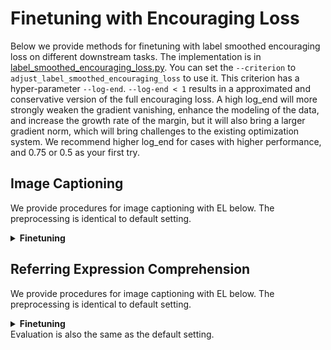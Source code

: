 # Finetuning with Encouraging Loss
Below we provide methods for finetuning with label smoothed encouraging loss on different downstream tasks. 
The implementation is in [label_smoothed_encouraging_loss.py](criterions/label_smoothed_encouraging_loss.py).
You can set the `--criterion` to `adjust_label_smoothed_encouraging_loss` to use it. This criterion has a hyper-parameter `--log-end`. 
`--log-end < 1` results in a approximated and conservative version of the full encouraging loss. 
A high log_end will more strongly weaken the gradient vanishing, enhance the modeling of the data, and increase the growth rate of the margin, but it will also bring a larger gradient norm, which will bring challenges to the existing optimization system.
We recommend higher log_end for cases with higher performance, and 0.75 or 0.5 as your first try.
## Image Captioning
We provide procedures for image captioning with EL below. The preprocessing is identical to default setting.

<details>
    <summary><b>Finetuning</b></summary>
    <p>
        We propose two scripts for stage1. </b>
    </p>
<pre>
cd run_scripts/caption
nohup sh train_caption_stage1_el.sh > train_stage1_el.out &  # stage 1, train with encouraging loss, expected cider 1.403
nohup sh train_caption_stage1_el_db.sh > train_stage1_el.out &  # stage 1, train with encouraging loss, and drop best examples, expected cider 1.404
</pre>
</details>

## Referring Expression Comprehension 
We provide procedures for image captioning with EL below. The preprocessing is identical to default setting.
<details>
    <summary><b>Finetuning</b></summary>
    <p>
        
    </p>
<pre>
cd run_scripts/refcoco
nohup sh train_refcoco_el.sh > train_refcoco_el.out &  # finetune for refcoco
nohup sh train_refcocoplus_el.sh > train_refcocoplus_el.out &  # finetune for refcoco+
nohup sh train_refcocog_el.sh > train_refcocog_el.out &  # finetune for refcocog
</pre>
</details>
Evaluation is also the same as the default setting.

